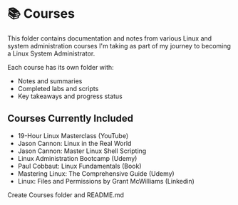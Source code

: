 # 📚 Courses

This folder contains documentation and notes from various Linux and system administration courses I'm taking as part of my journey to becoming a Linux System Administrator.

Each course has its own folder with:

- Notes and summaries
- Completed labs and scripts
- Key takeaways and progress status

## Courses Currently Included

- 19-Hour Linux Masterclass (YouTube)
- Jason Cannon: Linux in the Real World
- Jason Cannon: Master Linux Shell Scripting
- Linux Administration Bootcamp (Udemy)
- Paul Cobbaut: Linux Fundamentals (Book)
- Mastering Linux: The Comprehensive Guide (Udemy)
-  Linux: Files and Permissions by Grant McWilliams (Linkedin) 













Create Courses folder and README.md
